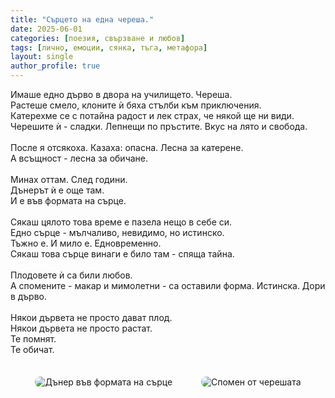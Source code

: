 ```yaml
---
title: "Сърцето на една череша."
date: 2025-06-01
categories: [поезия, свързване и любов]
tags: [лично, емоции, сянка, тъга, метафора]
layout: single
author_profile: true
---
```

<div clas="poem">

Имаше едно дърво в двора на училището. Череша. <br/>
Растеше смело, клоните ѝ бяха стълби към приключения. <br/>
Катерехме се с потайна радост и лек страх, че някой ще ни види. <br/>
Черешите ѝ - сладки. Лепнещи по пръстите. Вкус на лято и свобода. <br/>
 <br/>
После я отсякоха. Казаха: опасна. Лесна за катерене. <br/>
А всъщност - лесна за обичане. <br/>
 <br/>
Минах оттам. След години. <br/>
Дънерът ѝ е още там. <br/>
И е във формата на сърце. <br/>
 <br/>
Сякаш цялото това време е пазела нещо в себе си. <br/>
Едно сърце - мълчаливо, невидимо, но истинско. <br/>
Тъжно е. И мило е. Едновременно. <br/>
Сякаш това сърце винаги е било там - спяща тайна. <br/>
 <br/>
Плодовете ѝ са били любов. <br/>
А спомените - макар и мимолетни - са оставили форма. Истинска. Дори в дърво. <br/>
 <br/>
Някои дървета не просто дават плод. <br/>
Някои дървета не просто растат. <br/>
Те помнят. <br/>
Те обичат. <br/>

</div>

<p align="center">
  <img src="{{ site.baseurl }}/assets/images/cheresh1.jpg" alt="Дънер във формата на сърце" style="max-width: 90%; border-radius: 10px; margin: 1.5em;">
  <img src="{{ site.baseurl }}/assets/images/cheresh2.jpg" alt="Спомен от черешата" style="max-width: 90%; border-radius: 10px; margin: 1.5em;">
</p>

